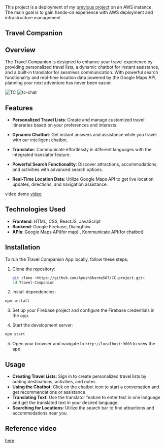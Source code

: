 This project is a deployment of my [previous project](https://github.com/AyushSharma567/Travel-Companion) on an AWS instance. The main goal is to gain hands-on experience with AWS deployment and infrastructure management.

## Travel Companion 

## Overview
The Travel Companion is designed to enhance your travel experience by providing personalized travel lists, a dynamic chatbot for instant assistance, and a built-in translator for seamless communication. With powerful search functionality and real-time location data powered by the Google Maps API, planning your next adventure has never been easier.

![TC](https://i.ibb.co/LNX1Y9C/image.png)
![tc-chat](https://i.ibb.co/qY5Kw7d/image.png)

## Features
- **Personalized Travel Lists**: Create and manage customized travel itineraries based on your preferences and interests.
  
- **Dynamic Chatbot**: Get instant answers and assistance while you travel with our intelligent chatbot.
- **Translator**: Communicate effortlessly in different languages with the integrated translator feature.
- **Powerful Search Functionality**: Discover attractions, accommodations, and activities with advanced search options.
- **Real-Time Location Data**: Utilize Google Maps API to get live location updates, directions, and navigation assistance.
  
video demo [video](https://drive.google.com/file/d/1xX7My8Wcy5wWQTj7InD-GXhPW6GTas01/view?usp=sharing)

## Technologies Used
- **Frontend**: HTML, CSS, ReactJS, JavaScript
- **Backend**: Google Firebase, Dialogflow
- **APIs**: Google Maps API(for map) , Kommunicate API(for chatbot)

## Installation
To run the Travel Companion App locally, follow these steps:

1. Clone the repository:
   ``` bash
   git clone <https://github.com/AyushSharma567/CC-project.git>
   cd Travel-Companion
   ```
2. Install dependencies:
  ``` bash
  npm install
  ```
3. Set up your Firebase project and configure the Firebase credentials in the app.

4. Start the development server:
  ``` bash
  npm start
  ```
5. Open your browser and navigate to ```http://localhost:3000``` to view the app.

## Usage
- **Creating Travel Lists**: Sign in to create personalized travel lists by adding destinations, activities, and notes.
- **Using the Chatbot**: Click on the chatbot icon to start a conversation and get recommendations or assistance.
- **Translating Text**: Use the translator feature to enter text in one language and get the translated text in your desired language.
- **Searching for Locations**: Utilize the search bar to find attractions and accommodations near you.

## Reference video 
 [here](https://www.youtube.com/watch?v=UKdQjQX1Pko)
